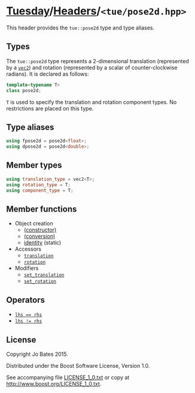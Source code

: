 [Tuesday](../../README.md)/[Headers](../headers.md)/`<tue/pose2d.hpp>`
======================================================================
This header provides the `tue::pose2d` type and type aliases.

Types
-----
The `tue::pose2d` type represents a 2-dimensional translation (represented by a
[`vec2`](vec.md)) and rotation (represented by a scalar of counter-clockwise
radians). It is declared as follows:

```c++
template<typename T>
class pose2d;
```

`T` is used to specify the translation and rotation component types. No
restrictions are placed on this type.

Type aliases
------------
```c++
using fpose2d = pose2d<float>;
using dpose2d = pose2d<double>;
```

Member types
------------
```c++
using translation_type = vec2<T>;
using rotation_type = T;
using component_type = T;
```

Member functions
----------------
- Object creation
    - [(constructor)](../functions/pose2d/constructor.md)
    - [(conversion)](../functions/pose2d/conversion.md)
    - [identity](../functions/pose2d/identity.md) (static)
- Accessors
    - [`translation`](../functions/pose2d/translation.md)
    - [`rotation`](../functions/pose2d/rotation.md)
- Modifiers
    - [`set_translation`](../functions/pose2d/set_translation.md)
    - [`set_rotation`](../functions/pose2d/set_rotation.md)

Operators
---------
- [`lhs == rhs`](../operators/pose2d/equality.md)
- [`lhs != rhs`](../operators/pose2d/inequality.md)

License
-------
Copyright Jo Bates 2015.

Distributed under the Boost Software License, Version 1.0.

See accompanying file [LICENSE_1_0.txt](../../LICENSE_1_0.txt) or copy at
http://www.boost.org/LICENSE_1_0.txt.
